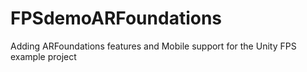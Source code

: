 # FPSdemoARFoundations
Adding ARFoundations features and Mobile support for the Unity FPS example project 
